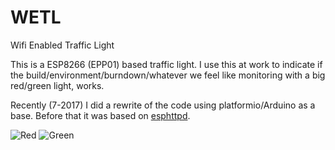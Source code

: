 # WETL 
Wifi Enabled Traffic Light

This is a ESP8266 (EPP01) based traffic light. I use this at work to indicate if the build/environment/burndown/whatever we feel like monitoring with a big red/green light, works.

Recently (7-2017) I did a rewrite of the code using platformio/Arduino as a base. Before that it was based on [esphttpd](https://github.com/Spritetm/esphttpd).

![Red](https://raw.githubusercontent.com/marius1/wetl/resources/red-on.jpg)
![Green](https://raw.githubusercontent.com/marius1/wetl/resources/green-on.jpg)